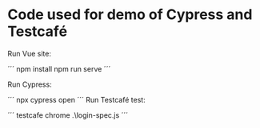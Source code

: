 # Code used for demo of Cypress and Testcafé

Run Vue site:

´´´
npm install
npm run serve 
´´´

Run Cypress:

´´´
npx cypress open
´´´
Run Testcafé test:

´´´
testcafe chrome .\login-spec.js
´´´
